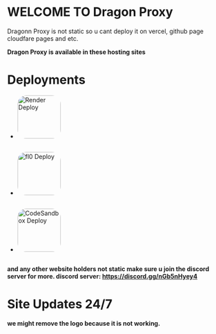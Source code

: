 # WELCOME TO Dragon Proxy
Dragonn Proxy is not static so u cant deploy it on vercel, github page cloudfare pages and etc.




**Dragon Proxy is available in these hosting sites**
# Deployments
- <a href="https://render.com" style="border-radius: 20px; display: inline-block; overflow: hidden;">
  <img border="0" alt="Render Deploy" src="https://imgtr.ee/images/2024/03/25/69f39403282546a97df46ebfb50e9c2a.th.png" width="100" height="100" style="border-radius: 10px;">
</a>

- <a href="https://app.fl0.com" style="border-radius: 20px; display: inline-block; overflow: hidden;">
  <img border="0" alt="fl0 Deploy" src="https://imgtr.ee/images/2024/03/25/7d594dd17c8802d4095c716d5b2ca810.jpeg" width="100" height="100" style="border-radius: 10px;">
</a>

- <a href="https://codesandbox.io" style="border-radius: 20px; display: inline-block; overflow: hidden;">
  <img border="0" alt="CodeSandbox Deploy" src="https://seeklogo.com/images/C/code-sandbox-logo-0746E97CA1-seeklogo.com.png" width="100" height="100" style="border-radius: 10px;">
</a>



**and any other website holders not static make sure u join the discord server for more.
discord server: https://discord.gg/nGb5nHyey4**

# Site Updates 24/7
**we might remove the logo because it is not working.**
